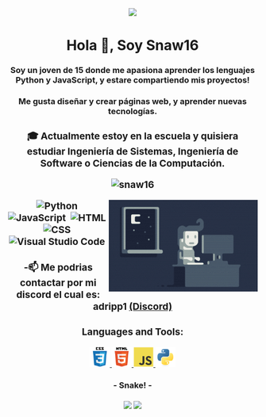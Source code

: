 <div align="center">
<img src="https://i.pinimg.com/originals/c6/33/c2/c633c20ede82f0e0ced7d570dbe3a1f3.gif" width="500" />
 </div>

<h1 align="center">Hola 👋, Soy Snaw16</h1>

<h3 align="center">Soy un joven de 15 donde me apasiona aprender los lenguajes Python y JavaScript, y estare compartiendo mis proyectos!</h3>
<h3 align="center">Me gusta diseñar y crear páginas web, y aprender nuevas tecnologías.<h/h3>
 <h3 align="center">🎓 Actualmente estoy en la escuela y quisiera estudiar Ingeniería de Sistemas, Ingeniería de Software o Ciencias de la Computación.
<p align="center"> <img src="https://komarev.com/ghpvc/?username=snaw16&label=Profile%20views&color=0e75b6&style=flat" alt="snaw16" /> </p>
<img alt="Night Coding" src="https://raw.githubusercontent.com/AVS1508/AVS1508/master/assets/Night-Coding.gif" align="right"/>
<p></p>

![Python](https://img.shields.io/badge/-Python-05122A?style=flat&logo=python)&nbsp;
![JavaScript](https://img.shields.io/badge/-JavaScript-05122A?style=flat&logo=javascript)&nbsp;
![HTML](https://img.shields.io/badge/-HTML-05122A?style=flat&logo=HTML5)&nbsp;
![CSS](https://img.shields.io/badge/-CSS-05122A?style=flat&logo=CSS3&logoColor=1572B6)&nbsp;
![Visual Studio Code](https://img.shields.io/badge/-Visual%20Studio%20Code-05122A?style=flat&logo=visual-studio-code&logoColor=007ACC)&nbsp;




<h3 align="center">-📫 Me podrias contactar por mi discord el cual es: adripp1 <a href="https://discord.com/users/1017367377735843921" rel="nofollow">(Discord)</a></h3>


<h3 align="center">Languages and Tools:</h3>
<p align="center"> <a href="https://www.w3schools.com/css/" target="_blank" rel="noreferrer"> <img src="https://raw.githubusercontent.com/devicons/devicon/master/icons/css3/css3-original-wordmark.svg" alt="css3" width="40" height="40"/> </a> <a href="https://www.w3.org/html/" target="_blank" rel="noreferrer"> <img src="https://raw.githubusercontent.com/devicons/devicon/master/icons/html5/html5-original-wordmark.svg" alt="html5" width="40" height="40"/> </a> <a href="https://developer.mozilla.org/en-US/docs/Web/JavaScript" target="_blank" rel="noreferrer"> <img src="https://raw.githubusercontent.com/devicons/devicon/master/icons/javascript/javascript-original.svg" alt="javascript" width="40" height="40"/> </a> <a href="https://www.python.org" target="_blank" rel="noreferrer"> <img src="https://raw.githubusercontent.com/devicons/devicon/master/icons/python/python-original.svg" alt="python" width="40" height="40"/> </a> </p>


<h4 align="center">- Snake! -</h4>

<p align="center">
    <img src="https://github.com/dekrypted/dekrypted/blob/output/github-contribution-grid-snake.svg#gh-light-mode-only">
    <img src="https://github.com/dekrypted/dekrypted/blob/output/github-contribution-grid-snake-dark.svg#gh-dark-mode-only">
</p>

